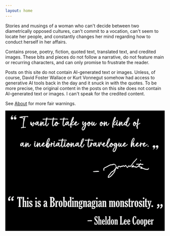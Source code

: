 ```yaml
---
layout: home
---
```

Stories and musings of a woman who can't decide between two diametrically opposed cultures, can't commit to a vocation, can't seem to locate her people, and constantly changes her mind regarding how to conduct herself in her affairs.

Contains prose, poetry, fiction, quoted text, translated text, and credited images. These bits and pieces do not follow a narrative, do not feature main or recurring characters, and can only promise to frustrate the reader.

Posts on this site do not contain AI-generated text or images. Unless, of course, David Foster Wallace or Kurt Vonnegut somehow had access to generative AI tools back in the day and it snuck in with the quotes. To be more precise, the original content in the posts on this site does not contain AI-generated text or images. I can't speak for the credited content.

See [About](https://olivecarambola.github.io/logbook/about/) for more fair warnings.

![home page qutoes](assets/images/homepagequote.png)
